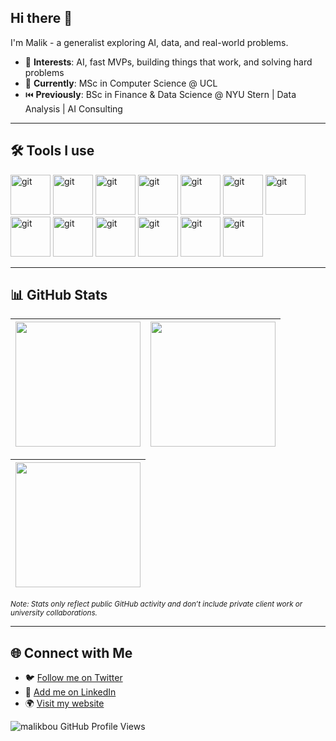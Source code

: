 ## Hi there 👋
I'm Malik - a generalist exploring AI, data, and real-world problems.

- 🧠 **Interests**: AI, fast MVPs, building things that work, and solving hard problems  
- 🔭 **Currently**: MSc in Computer Science @ UCL  
- ⏮️ **Previously**: BSc in Finance & Data Science @ NYU Stern | Data Analysis | AI Consulting  

---

## 🛠️ Tools I use

<p align="left">

  <img src="https://cdn.jsdelivr.net/gh/devicons/devicon@latest/icons/nextjs/nextjs-original.svg" alt="git" width="64" height="64"/>
  <img src="https://cdn.jsdelivr.net/gh/devicons/devicon@latest/icons/react/react-original.svg" alt="git" width="64" height="64"/>
  <img src="https://cdn.jsdelivr.net/gh/devicons/devicon@latest/icons/typescript/typescript-original.svg" alt="git" width="64" height="64"/>
  <img src="https://cdn.jsdelivr.net/gh/devicons/devicon@latest/icons/javascript/javascript-original.svg" alt="git" width="64" height="64"/>
  <img src="https://cdn.jsdelivr.net/gh/devicons/devicon@latest/icons/python/python-original.svg" alt="git" width="64" height="64"/>
  <img src="https://cdn.jsdelivr.net/gh/devicons/devicon@latest/icons/streamlit/streamlit-original.svg" alt="git" width="64" height="64"/>
  <img src="https://cdn.jsdelivr.net/gh/devicons/devicon@latest/icons/jupyter/jupyter-original-wordmark.svg" alt="git" width="64" height="64"/>
  <img src="https://cdn.jsdelivr.net/gh/devicons/devicon@latest/icons/postgresql/postgresql-original.svg" alt="git" width="64" height="64"/>
  <img src="https://cdn.jsdelivr.net/gh/devicons/devicon@latest/icons/prisma/prisma-original-wordmark.svg" alt="git" width="64" height="64"/>
  <img src="https://cdn.jsdelivr.net/gh/devicons/devicon@latest/icons/tailwindcss/tailwindcss-original.svg" alt="git" width="64" height="64"/>
  <img src="https://cdn.jsdelivr.net/gh/devicons/devicon@latest/icons/html5/html5-original.svg" alt="git" width="64" height="64"/>
  <img src="https://cdn.jsdelivr.net/gh/devicons/devicon@latest/icons/css3/css3-original.svg" alt="git" width="64" height="64"/>
  <img src="https://cdn.jsdelivr.net/gh/devicons/devicon@latest/icons/azure/azure-original.svg" alt="git" width="64" height="64"/>

</p>

---

## 📊 GitHub Stats

| <img src="https://github-readme-stats.vercel.app/api?username=malikbou&show_icons=true&include_all_commits=true&theme=tokyonight" height="200"/> | <img src="https://github-readme-stats.vercel.app/api/top-langs/?username=malikbou&layout=compact&theme=tokyonight&langs_count=6" height="200"/> |
| --- | --- |

| <img src="https://streak-stats.demolab.com?user=malikbou&theme=tokyonight&hide_border=true" height="200"/> |
| --- |

<sub><em>Note: Stats only reflect public GitHub activity and don’t include private client work or university collaborations.</em></sub>  

---

## 🌐 Connect with Me

- 🐦 [Follow me on Twitter](https://twitter.com/malikbouaoudia)  
- 💼 [Add me on LinkedIn](https://www.linkedin.com/in/malikbouaoudia)  
- 🌍 [Visit my website](https://malikbouaoudia.com)

<a href="https://github.com/malikbou">
  <img align="left" src="https://komarev.com/ghpvc/?username=malikbou&style=flat-square&color=blue" alt="malikbou GitHub Profile Views"/>
</a>
